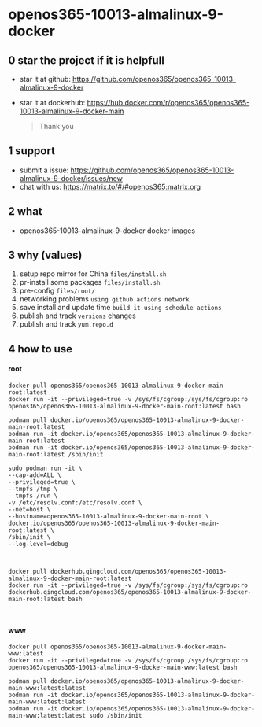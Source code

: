 # openos365-10013-almalinux-9-docker

## 0 star the project if it is helpfull

* star it at github: https://github.com/openos365/openos365-10013-almalinux-9-docker
* star it at dockerhub: https://hub.docker.com/r/openos365/openos365-10013-almalinux-9-docker-main

  > Thank you

## 1 support

* submit a issue: https://github.com/openos365/openos365-10013-almalinux-9-docker/issues/new
* chat with us: https://matrix.to/#/#openos365:matrix.org

## 2 what

* openos365-10013-almalinux-9-docker docker images
  
## 3 why (values)

1. setup repo mirror for China `files/install.sh`
1. pr-install some packages `files/install.sh`
1. pre-config `files/root/`
1. networking problems `using github actions network`
1. save install and update time `build it using schedule actions`
1. publish and track `versions` changes
1. publish and track `yum.repo.d`

## 4 how to use

#### root
```
docker pull openos365/openos365-10013-almalinux-9-docker-main-root:latest
docker run -it --privileged=true -v /sys/fs/cgroup:/sys/fs/cgroup:ro openos365/openos365-10013-almalinux-9-docker-main-root:latest bash

podman pull docker.io/openos365/openos365-10013-almalinux-9-docker-main-root:latest
podman run -it docker.io/openos365/openos365-10013-almalinux-9-docker-main-root:latest
podman run -it docker.io/openos365/openos365-10013-almalinux-9-docker-main-root:latest /sbin/init

sudo podman run -it \
--cap-add=ALL \
--privileged=true \
--tmpfs /tmp \
--tmpfs /run \
-v /etc/resolv.conf:/etc/resolv.conf \
--net=host \
--hostname=openos365-10013-almalinux-9-docker-main-root \
docker.io/openos365/openos365-10013-almalinux-9-docker-main-root:latest \
/sbin/init \
--log-level=debug



docker pull dockerhub.qingcloud.com/openos365/openos365-10013-almalinux-9-docker-main-root:latest
docker run -it --privileged=true -v /sys/fs/cgroup:/sys/fs/cgroup:ro dockerhub.qingcloud.com/openos365/openos365-10013-almalinux-9-docker-main-root:latest bash



```
#### www

```
docker pull openos365/openos365-10013-almalinux-9-docker-main-www:latest
docker run -it --privileged=true -v /sys/fs/cgroup:/sys/fs/cgroup:ro openos365/openos365-10013-almalinux-9-docker-main-www:latest bash

podman pull docker.io/openos365/openos365-10013-almalinux-9-docker-main-www:latest:latest
podman run -it docker.io/openos365/openos365-10013-almalinux-9-docker-main-www:latest:latest
podman run -it docker.io/openos365/openos365-10013-almalinux-9-docker-main-www:latest:latest sudo /sbin/init




```
